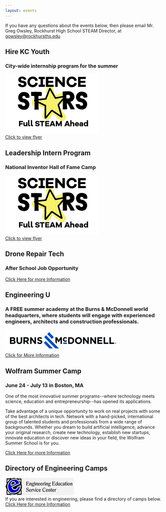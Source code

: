 ```yaml
---
layout: events
---
```


If you have any questions about the events below, then please email Mr. Greg Owsley, Rockhurst High School STEAM Director, at gowsley@rockhursths.edu  

## Hire KC Youth
### City-wide internship program for the summer

<div class="flex-wrapper">
  <img src="/img/ScienceStars.jpg">
</div>  
<a class="btn btn-primary" href="https://drive.google.com/file/d/0B1-JIRrX_4I5bFBfdXE4WDdIQVFhaXo4RXFfdEdkWWc3SHBV/view?usp=sharing" role="button">Click to view flyer</a>



## Leadership Intern Program
### National Inventor Hall of Fame Camp

<div class="flex-wrapper">
  <img src="/img/ScienceStars.jpg">
</div>  
<a class="btn btn-primary" href="https://drive.google.com/file/d/0B1-JIRrX_4I5clVOYXFnTHRkME1kTVdTelNZQjN0WUVKLU5F/view?usp=sharing" role="button">Click to view flyer</a>

## Drone Repair Tech
### After School Job Opportunity

<a class="btn btn-primary" href="
https://drive.google.com/open?id=0B1-JIRrX_4I5Tjk5YzFwbjFUenJXWFhmVDFYMHFLYWl4ZEZJ" role="button">Click Here for more Information</a>

## Engineering U 
### A FREE summer academy at the Burns & McDonnell world headquarters, where students will engage with experienced engineers, architects and construction professionals.
<div class="flex-wrapper">
  <img src="/img/Screen Shot 2018-04-02 at 2.23.40 PM.png">
</div> 
<a class="btn btn-primary" href="https://drive.google.com/file/d/0B1-JIRrX_4I5VFRvd0VIWDNiWG42S00xSnJoMEhyMUxNZWNF/view?usp=sharing" role="button">Click for More Information</a>

## Wolfram Summer Camp
### June 24 - July 13 in Boston, MA
One of the most innovative summer programs--where technology
meets science, education and entrepreneurship--has opened its
applications. 

Take advantage of a unique opportunity to work on real projects
with some of the best architects in tech. Network with a
hand-picked, international group of talented students and
professionals from a wide range of backgrounds. Whether you dream
to build artificial intelligence, advance your original research,
create new technology, establish new startups, innovate education
or discover new ideas in your field, the Wolfram Summer School is
for you.

<a class="btn btn-primary" href="https://education.wolfram.com/summer/school/" role="button">Click Here for more Information</a>

## Directory of Engineering Camps
<div class="flex-wrapper">
  <img src="/img/EngineeringEducationServiceCenter.gif">
</div> 
If you are interested in engineering, please find a directory of camps below.
<a class="btn btn-primary" href="http://www.engineeringedu.com/store/index.php?route=information/information&information_id=8" role="button">Click Here for more Information</a>

